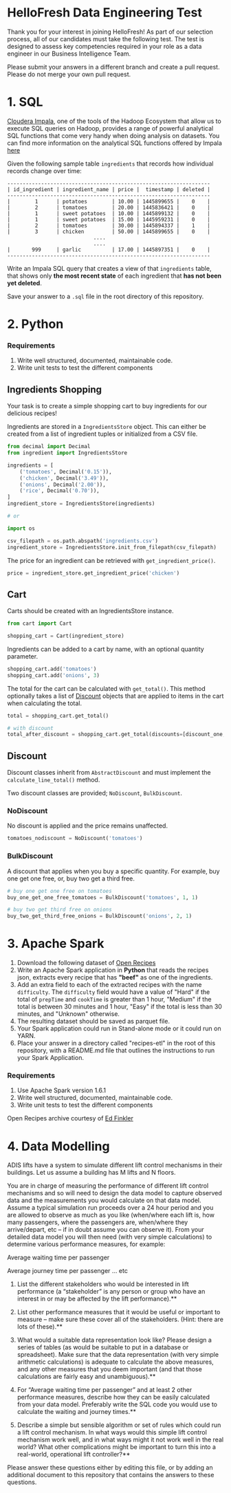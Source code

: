 # HelloFresh Data Engineering Test

Thank you for your interest in joining HelloFresh! As part of our selection process, all of our candidates must take the following test.
The test is designed to assess key competencies required in your role as a data engineer in our Business Intelligence Team.

Please submit your answers in a different branch and create a pull request. Please do not merge your own pull request.

# 1. SQL

[Cloudera Impala](http://impala.io/), one of the tools of the Hadoop Ecosystem that allow us to execute SQL queries on Hadoop, provides a range of powerful analytical SQL functions that come very handy when doing analysis on datasets. You can find more information on the analytical SQL functions offered by Impala [here](http://www.cloudera.com/content/www/en-us/documentation/archive/impala/2-x/2-1-x/topics/impala_analytic_functions.html)

Given the following sample table `ingredients` that records how individual records change over time: 
```
------------------------------------------------------------------
| id_ingredient | ingredient_name | price |  timestamp | deleted |
------------------------------------------------------------------
|        1      | potatoes        | 10.00 | 1445899655 |    0    |
|        2      | tomatoes        | 20.00 | 1445836421 |    0    |
|        1      | sweet potatoes  | 10.00 | 1445899132 |    0    |
|        1      | sweet potatoes  | 15.00 | 1445959231 |    0    |
|        2      | tomatoes        | 30.00 | 1445894337 |    1    |
|        3      | chicken         | 50.00 | 1445899655 |    0    |
							....
							....
|       999     | garlic          | 17.00 | 1445897351 |    0    |
------------------------------------------------------------------

```
Write an Impala SQL query that creates a view of that `ingredients` table, that shows only **the most recent state** of each ingredient that **has not been yet deleted**.

Save your answer to a `.sql` file in the root directory of this repository.

# 2. Python

### Requirements
1. Write well structured, documented, maintainable code.
2. Write unit tests to test the different components

## Ingredients Shopping
Your task is to create a simple shopping cart to buy ingredients for our delicious recipes!

Ingredients are stored in a `IngredientsStore` object. This can either be created from a list of ingredient tuples or initialized from a CSV file.

```python
from decimal import Decimal
from ingredient import IngredientsStore

ingredients = [
    ('tomatoes', Decimal('0.15')),
    ('chicken', Decimal('3.49')),
    ('onions', Decimal('2.00')),
    ('rice', Decimal('0.70')),
]
ingredient_store = IngredientsStore(ingredients)

# or

import os

csv_filepath = os.path.abspath('ingredients.csv')
ingredient_store = IngredientsStore.init_from_filepath(csv_filepath)
```

The price for an ingredient can be retrieved with `get_ingredient_price()`.

```python
price = ingredient_store.get_ingredient_price('chicken')
```

## Cart

Carts should be created with an IngredientsStore instance.

```python
from cart import Cart

shopping_cart = Cart(ingredient_store)
```

Ingredients can be added to a cart by name, with an optional quantity parameter.

```python
shopping_cart.add('tomatoes')
shopping_cart.add('onions', 3)
```

The total for the cart can be calculated with `get_total()`. This method optionally takes a list of [Discount](#discount) objects that are applied to items in the cart when calculating the total.

```python
total = shopping_cart.get_total()

# with discount
total_after_discount = shopping_cart.get_total(discounts=[discount_one, discount_two])
```

## Discount

Discount classes inherit from `AbstractDiscount` and must implement the `calculate_line_total()` method.

Two discount classes are provided; `NoDiscount`, `BulkDiscount`.

### NoDiscount

No discount is applied and the price remains unaffected.

```python
tomatoes_nodiscount = NoDiscount('tomatoes')
```

### BulkDiscount

A discount that applies when you buy a specific quantity. For example, buy one get one free, or, buy two get a third free.

```python
# buy one get one free on tomatoes
buy_one_get_one_free_tomatoes = BulkDiscount('tomatoes', 1, 1)

# buy two get third free on onions
buy_two_get_third_free_onions = BulkDiscount('onions', 2, 1)
```

# 3. Apache Spark

1. Download the following dataset of [Open Recipes](https://s3-eu-west-1.amazonaws.com/dwh-test-resources/recipes.json)
2. Write an Apache Spark application in **Python** that reads the recipes json, extracts every recipe that has **"beef"** as one of the ingredients.
3. Add an extra field to each of the extracted recipes with the name `difficulty`. The `difficulty` field would have a value of "Hard" if the total of `prepTime` and `cookTime` is greater than 1 hour, "Medium" if the total is between 30 minutes and 1 hour, "Easy" if the total is less than 30 minutes, and "Unknown" otherwise.
4. The resulting dataset should be saved as parquet file.
5. Your Spark application could run in Stand-alone mode or it could run on YARN.
6. Place your answer in a directory called "recipes-etl" in the root of this repository, with a README.md file that outlines the instructions to run your Spark Application.

### Requirements
1. Use Apache Spark version 1.6.1
2. Write well structured, documented, maintainable code.
3. Write unit tests to test the different components

Open Recipes archive courtesy of [Ed Finkler](https://github.com/fictivekin/openrecipes)

# 4. Data Modelling

ADIS lifts have a system to simulate different lift control mechanisms in their buildings. Let us assume a building has M lifts and N floors.

You are in charge of measuring the performance of different lift control mechanisms and so will need to design the data model to capture observed data and the measurements you would calculate on that data model. Assume a typical simulation run proceeds over a 24 hour period and you are allowed to observe as much as you like (when/where each lift is, how many passengers, where the passengers are, when/where they arrive/depart, etc – if in doubt assume you can observe it). From your detailed data model you will then need (with very simple calculations) to determine various performance measures, for example:

Average waiting time per passenger 

Average journey time per passenger 
… etc 

1. List the different stakeholders who would be interested in lift performance (a “stakeholder” is any person or group who have an interest in or may be affected by the lift performance).**


2. List other performance measures that it would be useful or important to measure – make sure these cover all of the stakeholders. (Hint: there are lots of these).**


3. What would a suitable data representation look like? Please design a series of tables (as would be suitable to put in a database or spreadsheet). Make sure that the data representation (with very simple arithmetic calculations) is adequate to calculate the above measures, and any other measures that you deem important (and that those calculations are fairly easy and unambiguous).**


4. For “Average waiting time per passenger” and at least 2 other performance measures, describe how they can be easily calculated from your data model. Preferably write the SQL code you would use to calculate the waiting and journey times.**


5. Describe a simple but sensible algorithm or set of rules which could run a lift control mechanism. In what ways would this simple lift control mechanism work well, and in what ways might it not work well in the real world? What other complications might be important to turn this into a real-world, operational lift controller?**


Please answer these questions either by editing this file, or by adding an additional document to this repository that contains the answers to these questions.
